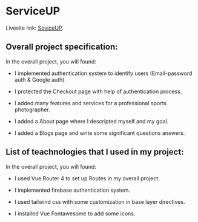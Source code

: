 # ServiceUP

Livesite link: [SeviceUP](https://independent-service-prov-44bc0.web.app/).

## Overall project specification:

In the overall project, you will found:

- I implemented authentication system to identify users (Email-password auth & Google auth).

- I protected the Checkout page with help of authentication process.

- I added many features and services for a professional sports photographer.

- I added a About page where I descripted myself and my goal.

- I added a Blogs page and write some significant questions answers.

## List of teachnologies that I used in my project:

In the overall project, you will found:

- I used Vue Router 4 to set up Routes in my overall project.

- I implemented firebase authentication system.

- I used tailwind css with some customization in base layer directives.

- I installed Vue Fontawesome to add some icons.

